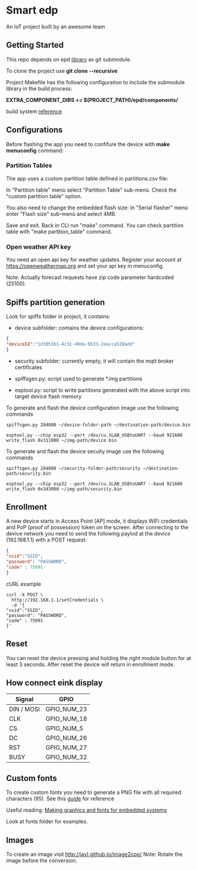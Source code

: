 # Smart edp

An IoT project built by an awesome team

## Getting Started

This repo depends on epd [library](https://github.com/pgatti86/epd) as git submodule.

To clone the project use **git clone --recursive <project url>** 

Project Makefile has the following configuration to include the submodule library in the build process:

**EXTRA_COMPONENT_DIRS += $(PROJECT_PATH)/epd/components/**

build system [reference](https://docs.espressif.com/projects/esp-idf/en/v3.3/api-guides/build-system.html)

## Configurations

Before flashing the app you need to confifure the device with **make menuconfig** command:

### Partition Tables

The app uses a custom partition table defined in partitions.csv file:

In "Partition table" menù select "Partition Table" sub-menù.
Check the "custom partition table" option.

You also need to change the embedded flash size:
In "Serial flasher" menù enter "Flash size" sub-menù and select 4MB.

Save and exit.
Back in CLI run "make" command.
You can check partition table with "make partition_table" command.

### Open weather API key

You need an open api key for weather updates.
Register your account at https://openweathermap.org and set your api key in menuconfig.

Note: Actually forecast requests have zip code parameter hardcoded (25100).

## Spiffs partition generation

Look for spiffs folder in project, it contains:

- device subfolder: contains the device configurations:
```json
{
"deviceId":"1d3053b1-4c31-40da-9533-2eacca528add"
}
```

- security subfolder: currently empty, it will contain the mqtt broker certificates

- spiffsgen.py: script used to generate *.img partitions

- esptool.py: script to write partitions generated with the above script into target device flash memory

To generate and flash the device configuration image use the following commands

```console
spiffsgen.py 204800 ~/device-folder-path ~/destination-path/device.bin

esptool.py --chip esp32 --port /dev/cu.SLAB_USBtoUART --baud 921600 write_flash 0x311000 ~/img-path/device.bin
```

To generate and flash the device secuity image use the following commands

```console
spiffsgen.py 204800 ~/security-folder-path/security ~/destination-path/security.bin

esptool.py --chip esp32 --port /dev/cu.SLAB_USBtoUART --baud 921600 write_flash 0x343000 ~/img-path/security.bin
```

## Enrollment

A new device starts in Access Point [AP] mode, it displays WiFi credentials and PoP (proof of possession) token on the screen.
After connecting to the device network you need to send the following paylod at the device (192.168.1.1) with a POST request:

```json
{
"ssid":"SSID",
"password": "PASSWORD",
"code" : 75091
}
```

cURL example

```console
curl -X POST \
  http://192.168.1.1/setCredentials \
  -d '{
"ssid":"SSID",
"password": "PASSWORD",
"code" : 75091
}'
```

## Reset

You can reset the device pressing and holding the right module button for at least 3 seconds.
After reset the device will return in enrollment mode.

## How connect eink display

| Signal | GPIO |
| --- | --- |
| DIN / MOSI  | GPIO_NUM_23  |
| CLK | GPIO_NUM_18  |
| CS | GPIO_NUM_5   |
| DC | GPIO_NUM_26  |
| RST | GPIO_NUM_27  |
| BUSY | GPIO_NUM_32  |

## Custom fonts

To create custom fonts you need to generate a PNG file with all required characters (95).
See this [guide](https://kapusta.cc/2019/02/10/font2bytes/) for reference

Useful reading: [Making graphics and fonts for embedded systems](https://lb9mg.no/2018/02/10/making-graphics-and-fonts-for-embedded-systems/)

Look at fonts folder for examples.

## Images

To create an image visit http://javl.github.io/image2cpp/
Note: Rotate the image before the conversion.